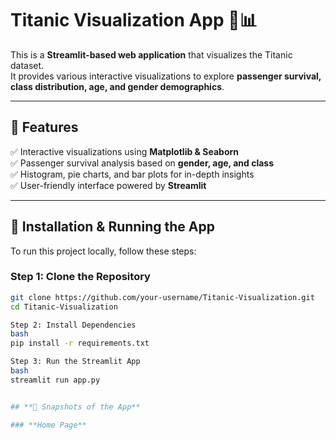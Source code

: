 ﻿# Titanic Visualization App 🚢📊  

This is a **Streamlit-based web application** that visualizes the Titanic dataset.  
It provides various interactive visualizations to explore **passenger survival, class distribution, age, and gender demographics**.

---

## **🔹 Features**  
✅ Interactive visualizations using **Matplotlib & Seaborn**  
✅ Passenger survival analysis based on **gender, age, and class**  
✅ Histogram, pie charts, and bar plots for in-depth insights  
✅ User-friendly interface powered by **Streamlit**  

---

## **🔹 Installation & Running the App**
To run this project locally, follow these steps:

### **Step 1: Clone the Repository**
```bash
git clone https://github.com/your-username/Titanic-Visualization.git
cd Titanic-Visualization

Step 2: Install Dependencies
bash
pip install -r requirements.txt

Step 3: Run the Streamlit App
bash
streamlit run app.py


## **🔹 Snapshots of the App**  

### **Home Page**



